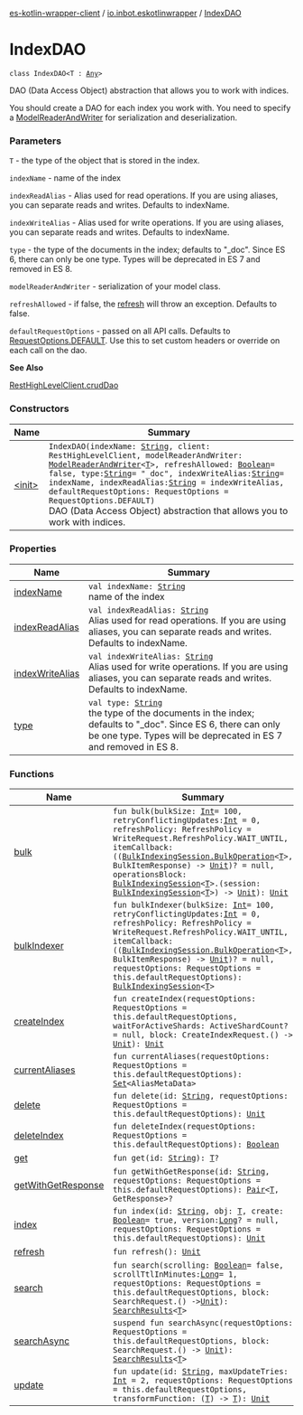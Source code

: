 [es-kotlin-wrapper-client](../../index.md) / [io.inbot.eskotlinwrapper](../index.md) / [IndexDAO](./index.md)

# IndexDAO

`class IndexDAO<T : `[`Any`](https://kotlinlang.org/api/latest/jvm/stdlib/kotlin/-any/index.html)`>`

DAO (Data Access Object) abstraction that allows you to work with indices.

You should create a DAO for each index you work with. You need to specify a [ModelReaderAndWriter](../-model-reader-and-writer/index.md) for serialization and deserialization.

### Parameters

`T` - the type of the object that is stored in the index.

`indexName` - name of the index

`indexReadAlias` - Alias used for read operations. If you are using aliases, you can separate reads and writes. Defaults to indexName.

`indexWriteAlias` - Alias used for write operations. If you are using aliases, you can separate reads and writes. Defaults to indexName.

`type` - the type of the documents in the index; defaults to "_doc". Since ES 6, there can only be one type. Types will be deprecated in ES 7 and removed in ES 8.

`modelReaderAndWriter` - serialization of your model class.

`refreshAllowed` - if false, the [refresh](refresh.md) will throw an exception. Defaults to false.

`defaultRequestOptions` - passed on all API calls. Defaults to [RequestOptions.DEFAULT](#). Use this to set custom headers or override on each call on the dao.

**See Also**

[RestHighLevelClient.crudDao](#)

### Constructors

| Name | Summary |
|---|---|
| [&lt;init&gt;](-init-.md) | `IndexDAO(indexName: `[`String`](https://kotlinlang.org/api/latest/jvm/stdlib/kotlin/-string/index.html)`, client: RestHighLevelClient, modelReaderAndWriter: `[`ModelReaderAndWriter`](../-model-reader-and-writer/index.md)`<`[`T`](index.md#T)`>, refreshAllowed: `[`Boolean`](https://kotlinlang.org/api/latest/jvm/stdlib/kotlin/-boolean/index.html)` = false, type: `[`String`](https://kotlinlang.org/api/latest/jvm/stdlib/kotlin/-string/index.html)` = "_doc", indexWriteAlias: `[`String`](https://kotlinlang.org/api/latest/jvm/stdlib/kotlin/-string/index.html)` = indexName, indexReadAlias: `[`String`](https://kotlinlang.org/api/latest/jvm/stdlib/kotlin/-string/index.html)` = indexWriteAlias, defaultRequestOptions: RequestOptions = RequestOptions.DEFAULT)`<br>DAO (Data Access Object) abstraction that allows you to work with indices. |

### Properties

| Name | Summary |
|---|---|
| [indexName](index-name.md) | `val indexName: `[`String`](https://kotlinlang.org/api/latest/jvm/stdlib/kotlin/-string/index.html)<br>name of the index |
| [indexReadAlias](index-read-alias.md) | `val indexReadAlias: `[`String`](https://kotlinlang.org/api/latest/jvm/stdlib/kotlin/-string/index.html)<br>Alias used for read operations. If you are using aliases, you can separate reads and writes. Defaults to indexName. |
| [indexWriteAlias](index-write-alias.md) | `val indexWriteAlias: `[`String`](https://kotlinlang.org/api/latest/jvm/stdlib/kotlin/-string/index.html)<br>Alias used for write operations. If you are using aliases, you can separate reads and writes. Defaults to indexName. |
| [type](type.md) | `val type: `[`String`](https://kotlinlang.org/api/latest/jvm/stdlib/kotlin/-string/index.html)<br>the type of the documents in the index; defaults to "_doc". Since ES 6, there can only be one type. Types will be deprecated in ES 7 and removed in ES 8. |

### Functions

| Name | Summary |
|---|---|
| [bulk](bulk.md) | `fun bulk(bulkSize: `[`Int`](https://kotlinlang.org/api/latest/jvm/stdlib/kotlin/-int/index.html)` = 100, retryConflictingUpdates: `[`Int`](https://kotlinlang.org/api/latest/jvm/stdlib/kotlin/-int/index.html)` = 0, refreshPolicy: RefreshPolicy = WriteRequest.RefreshPolicy.WAIT_UNTIL, itemCallback: ((`[`BulkIndexingSession.BulkOperation`](../-bulk-indexing-session/-bulk-operation/index.md)`<`[`T`](index.md#T)`>, BulkItemResponse) -> `[`Unit`](https://kotlinlang.org/api/latest/jvm/stdlib/kotlin/-unit/index.html)`)? = null, operationsBlock: `[`BulkIndexingSession`](../-bulk-indexing-session/index.md)`<`[`T`](index.md#T)`>.(session: `[`BulkIndexingSession`](../-bulk-indexing-session/index.md)`<`[`T`](index.md#T)`>) -> `[`Unit`](https://kotlinlang.org/api/latest/jvm/stdlib/kotlin/-unit/index.html)`): `[`Unit`](https://kotlinlang.org/api/latest/jvm/stdlib/kotlin/-unit/index.html) |
| [bulkIndexer](bulk-indexer.md) | `fun bulkIndexer(bulkSize: `[`Int`](https://kotlinlang.org/api/latest/jvm/stdlib/kotlin/-int/index.html)` = 100, retryConflictingUpdates: `[`Int`](https://kotlinlang.org/api/latest/jvm/stdlib/kotlin/-int/index.html)` = 0, refreshPolicy: RefreshPolicy = WriteRequest.RefreshPolicy.WAIT_UNTIL, itemCallback: ((`[`BulkIndexingSession.BulkOperation`](../-bulk-indexing-session/-bulk-operation/index.md)`<`[`T`](index.md#T)`>, BulkItemResponse) -> `[`Unit`](https://kotlinlang.org/api/latest/jvm/stdlib/kotlin/-unit/index.html)`)? = null, requestOptions: RequestOptions = this.defaultRequestOptions): `[`BulkIndexingSession`](../-bulk-indexing-session/index.md)`<`[`T`](index.md#T)`>` |
| [createIndex](create-index.md) | `fun createIndex(requestOptions: RequestOptions = this.defaultRequestOptions, waitForActiveShards: ActiveShardCount? = null, block: CreateIndexRequest.() -> `[`Unit`](https://kotlinlang.org/api/latest/jvm/stdlib/kotlin/-unit/index.html)`): `[`Unit`](https://kotlinlang.org/api/latest/jvm/stdlib/kotlin/-unit/index.html) |
| [currentAliases](current-aliases.md) | `fun currentAliases(requestOptions: RequestOptions = this.defaultRequestOptions): `[`Set`](https://kotlinlang.org/api/latest/jvm/stdlib/kotlin.collections/-set/index.html)`<AliasMetaData>` |
| [delete](delete.md) | `fun delete(id: `[`String`](https://kotlinlang.org/api/latest/jvm/stdlib/kotlin/-string/index.html)`, requestOptions: RequestOptions = this.defaultRequestOptions): `[`Unit`](https://kotlinlang.org/api/latest/jvm/stdlib/kotlin/-unit/index.html) |
| [deleteIndex](delete-index.md) | `fun deleteIndex(requestOptions: RequestOptions = this.defaultRequestOptions): `[`Boolean`](https://kotlinlang.org/api/latest/jvm/stdlib/kotlin/-boolean/index.html) |
| [get](get.md) | `fun get(id: `[`String`](https://kotlinlang.org/api/latest/jvm/stdlib/kotlin/-string/index.html)`): `[`T`](index.md#T)`?` |
| [getWithGetResponse](get-with-get-response.md) | `fun getWithGetResponse(id: `[`String`](https://kotlinlang.org/api/latest/jvm/stdlib/kotlin/-string/index.html)`, requestOptions: RequestOptions = this.defaultRequestOptions): `[`Pair`](https://kotlinlang.org/api/latest/jvm/stdlib/kotlin/-pair/index.html)`<`[`T`](index.md#T)`, GetResponse>?` |
| [index](--index--.md) | `fun index(id: `[`String`](https://kotlinlang.org/api/latest/jvm/stdlib/kotlin/-string/index.html)`, obj: `[`T`](index.md#T)`, create: `[`Boolean`](https://kotlinlang.org/api/latest/jvm/stdlib/kotlin/-boolean/index.html)` = true, version: `[`Long`](https://kotlinlang.org/api/latest/jvm/stdlib/kotlin/-long/index.html)`? = null, requestOptions: RequestOptions = this.defaultRequestOptions): `[`Unit`](https://kotlinlang.org/api/latest/jvm/stdlib/kotlin/-unit/index.html) |
| [refresh](refresh.md) | `fun refresh(): `[`Unit`](https://kotlinlang.org/api/latest/jvm/stdlib/kotlin/-unit/index.html) |
| [search](search.md) | `fun search(scrolling: `[`Boolean`](https://kotlinlang.org/api/latest/jvm/stdlib/kotlin/-boolean/index.html)` = false, scrollTtlInMinutes: `[`Long`](https://kotlinlang.org/api/latest/jvm/stdlib/kotlin/-long/index.html)` = 1, requestOptions: RequestOptions = this.defaultRequestOptions, block: SearchRequest.() -> `[`Unit`](https://kotlinlang.org/api/latest/jvm/stdlib/kotlin/-unit/index.html)`): `[`SearchResults`](../-search-results/index.md)`<`[`T`](index.md#T)`>` |
| [searchAsync](search-async.md) | `suspend fun searchAsync(requestOptions: RequestOptions = this.defaultRequestOptions, block: SearchRequest.() -> `[`Unit`](https://kotlinlang.org/api/latest/jvm/stdlib/kotlin/-unit/index.html)`): `[`SearchResults`](../-search-results/index.md)`<`[`T`](index.md#T)`>` |
| [update](update.md) | `fun update(id: `[`String`](https://kotlinlang.org/api/latest/jvm/stdlib/kotlin/-string/index.html)`, maxUpdateTries: `[`Int`](https://kotlinlang.org/api/latest/jvm/stdlib/kotlin/-int/index.html)` = 2, requestOptions: RequestOptions = this.defaultRequestOptions, transformFunction: (`[`T`](index.md#T)`) -> `[`T`](index.md#T)`): `[`Unit`](https://kotlinlang.org/api/latest/jvm/stdlib/kotlin/-unit/index.html) |
